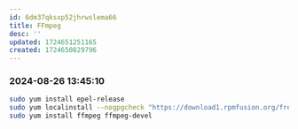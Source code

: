 ```yaml
---
id: 6dm37qksxp52jhrwslema66
title: FFmpeg
desc: ''
updated: 1724651251165
created: 1724650829796
---
```

### 2024-08-26 13:45:10

```bash
sudo yum install epel-release
sudo yum localinstall --nogpgcheck "https://download1.rpmfusion.org/free/el/rpmfusion-free-release-7.noarch.rpm"
sudo yum install ffmpeg ffmpeg-devel
```
